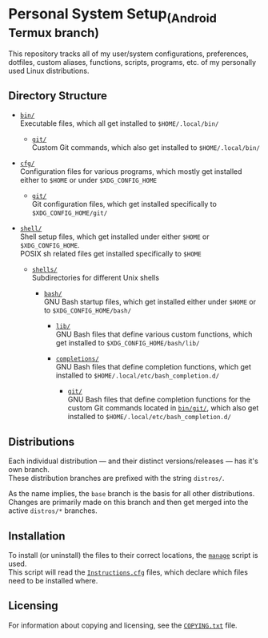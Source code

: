 <!--
  Copyright (c) 2023 Michael Federczuk
  SPDX-License-Identifier: CC-BY-SA-4.0
-->

<!-- markdownlint-disable-next-line no-inline-html  -->
# Personal System Setup<sub>(Android Termux branch)</sub> #

This repository tracks all of my user/system configurations, preferences, dotfiles, custom aliases, functions, scripts,
programs, etc. of my personally used Linux distributions.

## Directory Structure ##

* [`bin/`](bin)  
  Executable files, which all get installed to `$HOME/.local/bin/`

  * [`git/`](bin/git)  
    Custom Git commands, which also get installed to `$HOME/.local/bin/`

* [`cfg/`](cfg)  
  Configuration files for various programs, which mostly get installed either to `$HOME` or under `$XDG_CONFIG_HOME`

  * [`git/`](cfg/git)  
    Git configuration files, which get installed specifically to `$XDG_CONFIG_HOME/git/`

* [`shell/`](shell)  
  Shell setup files, which get installed under either `$HOME` or `$XDG_CONFIG_HOME`.  
  POSIX sh related files get installed specifically to `$HOME`

  * [`shells/`](shell/shells)  
    Subdirectories for different Unix shells

    * [`bash/`](shell/shells/bash)  
      GNU Bash startup files, which get installed either under `$HOME` or to `$XDG_CONFIG_HOME/bash/`

      * [`lib/`](shell/shells/bash/lib)  
        GNU Bash files that define various custom functions, which get installed to `$XDG_CONFIG_HOME/bash/lib/`

      * [`completions/`](shell/shells/bash/completions)  
        GNU Bash files that define completion functions, which get installed to `$HOME/.local/etc/bash_completion.d/`

        * [`git/`](shell/shells/bash/completions/git)  
          GNU Bash files that define completion functions for the custom Git commands located in [`bin/git/`](bin/git),
          which also get installed to `$HOME/.local/etc/bash_completion.d/`

## Distributions ##

Each individual distribution — and their distinct versions/releases — has it's own branch.  
These distribution branches are prefixed with the string `distros/`.

As the name implies, the `base` branch is the basis for all other distributions.  
Changes are primarily made on this branch and then get merged into the active `distros/*` branches.

## Installation ##

To install (or uninstall) the files to their correct locations, the [`manage`](manage) script is used.  
This script will read the [`Instructions.cfg`](Instructions.cfg) files, which declare which files need to be installed
where.

## Licensing ##

For information about copying and licensing, see the [`COPYING.txt`](COPYING.txt) file.
